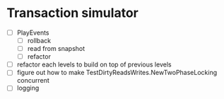 # Transaction simulator

- [ ] PlayEvents
    - [ ] rollback
    - [ ] read from snapshot
    - [ ] refactor
- [ ] refactor each levels to build on top of previous levels
- [ ] figure out how to make TestDirtyReadsWrites.NewTwoPhaseLocking concurrent
- [ ] logging
